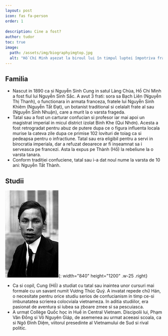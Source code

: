 ```yaml
---
layout: post
icon: fas fa-person
order: 1

description: Cine a fost?
author: tudor
toc: true
image:
  path: /assets/img/biographyimgtop.jpg
  alt: "Hồ Chí Minh așezat la biroul lui în timpul luptei împotriva francezilor (locație: Viet Bac / an: circa 1950)"
---
```


## Familia
- Nascut in 1890 ca si Nguyễn Sinh Cung in satul Làng Chùa, Hồ Chí Minh a fost fiul lui Nguyễn Sinh Sắc. A avut 3 frati: sora sa Bạch Liên (Nguyễn Thị Thanh), o functionara in armata franceza, fratele lui Nguyễn Sinh Khiêm (Nguyễn Tất Đạt), un botanist traditional si celalalt frate al sau (Nguyễn Sinh Nhuận), care a murit la o varsta frageda. 
- Tatal sau a fost un carturar confucian si profesor iar mai apoi un magistrat imperial in micul district izolat Binh Khe (Qui Nhơn). Acesta a fost retrogradat pentru abuz de putere dupa ce o figura influenta locala murise la cateva zile dupa ce primise 102 lovituri de toiag ca si pedeapsa pentru o infractiune. Tatal sau era eligibil pentru a servi in birocratia imperiala, dar a refuzat deoarece ar fi inseamnat sa i serveasca pe francezi. Asta la expus pe Thành (Hồ) la rebeliune la o varsta tanara.
- Conform traditiei confuciene, tatal sau i-a dat noul nume la varsta de 10 ani: Nguyễn Tất Thành.

## Studii

![Desktop View](/assets/img/mrman.jpg){: width="840" height="1200" .w-25 .right}

- Ca si copil, Cung (Hồ) a studiat cu tatal sau inaintea unor cursuri mai formale cu un savant numit Vương Thúc Quý. A invatat repede chữ Hán, o necesitate pentru orice studiu serios de confucianism in timp ce-si imbunatatea scrierea colocviala vietnameza. In aditia studiilor, era pasionat de aventura si iubea sa zboare zmee si sa pescuiasca.
- A urmat Collège Quốc học in Huế in Central Vietnam. Discipolii lui, Phạm Văn Đồng si Võ Nguyên Giáp, de asemenea au urmat aceeasi scoala, ca si Ngô Đình Diệm, viitorul presedinte al Vietnamului de Sud si rival politic.


